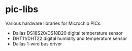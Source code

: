 # pic-libs
Various hardware libraries for Microchip PICs:

 - Dallas DS18S20/DS18B20 digital temperature sensor
 - DHT11/DHT22 digital humidity and temperature sensor
 - Dallas 1-wire bus driver
